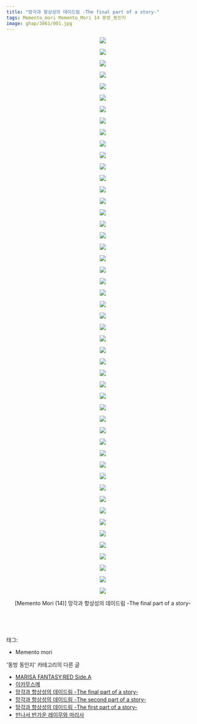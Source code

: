 ```yaml
---
title: "망각과 항상성의 데이드림 -The final part of a story-"
tags: Memento_mori Memento_Mori 14 동방_동인지
image: ghap/3861/001.jpg
---
```

<div class="article">
<p style="text-align: center; clear: none; float: none;"><img src="{{ site.nasurl }}/ghap/3861/001.jpg"/></p>
<p style="text-align: center; clear: none; float: none;"><img src="{{ site.nasurl }}/ghap/3861/002.jpg"/></p>
<p style="text-align: center; clear: none; float: none;"><img src="{{ site.nasurl }}/ghap/3861/003.jpg"/></p>
<p style="text-align: center; clear: none; float: none;"><img src="{{ site.nasurl }}/ghap/3861/004.jpg"/></p>
<p style="text-align: center; clear: none; float: none;"><img src="{{ site.nasurl }}/ghap/3861/005.jpg"/></p>
<p style="text-align: center; clear: none; float: none;"><img src="{{ site.nasurl }}/ghap/3861/006.jpg"/></p>
<p style="text-align: center; clear: none; float: none;"><img src="{{ site.nasurl }}/ghap/3861/007.jpg"/></p>
<p style="text-align: center; clear: none; float: none;"><img src="{{ site.nasurl }}/ghap/3861/008.jpg"/></p>
<p style="text-align: center; clear: none; float: none;"><img src="{{ site.nasurl }}/ghap/3861/009.jpg"/></p>
<p style="text-align: center; clear: none; float: none;"><img src="{{ site.nasurl }}/ghap/3861/010.jpg"/></p>
<p style="text-align: center; clear: none; float: none;"><img src="{{ site.nasurl }}/ghap/3861/011.jpg"/></p>
<p style="text-align: center; clear: none; float: none;"><img src="{{ site.nasurl }}/ghap/3861/012.jpg"/></p>
<p style="text-align: center; clear: none; float: none;"><img src="{{ site.nasurl }}/ghap/3861/013.jpg"/></p>
<p style="text-align: center; clear: none; float: none;"><img src="{{ site.nasurl }}/ghap/3861/014.jpg"/></p>
<p style="text-align: center; clear: none; float: none;"><img src="{{ site.nasurl }}/ghap/3861/015.jpg"/></p>
<p style="text-align: center; clear: none; float: none;"><img src="{{ site.nasurl }}/ghap/3861/016.jpg"/></p>
<p style="text-align: center; clear: none; float: none;"><img src="{{ site.nasurl }}/ghap/3861/017.jpg"/></p>
<p style="text-align: center; clear: none; float: none;"><img src="{{ site.nasurl }}/ghap/3861/018.jpg"/></p>
<p style="text-align: center; clear: none; float: none;"><img src="{{ site.nasurl }}/ghap/3861/019.jpg"/></p>
<p style="text-align: center; clear: none; float: none;"><img src="{{ site.nasurl }}/ghap/3861/020.jpg"/></p>
<p style="text-align: center; clear: none; float: none;"><img src="{{ site.nasurl }}/ghap/3861/021.jpg"/></p>
<p style="text-align: center; clear: none; float: none;"><img src="{{ site.nasurl }}/ghap/3861/022.jpg"/></p>
<p style="text-align: center; clear: none; float: none;"><img src="{{ site.nasurl }}/ghap/3861/023.jpg"/></p>
<p style="text-align: center; clear: none; float: none;"><img src="{{ site.nasurl }}/ghap/3861/024.jpg"/></p>
<p style="text-align: center; clear: none; float: none;"><img src="{{ site.nasurl }}/ghap/3861/025.jpg"/></p>
<p style="text-align: center; clear: none; float: none;"><img src="{{ site.nasurl }}/ghap/3861/026.jpg"/></p>
<p style="text-align: center; clear: none; float: none;"><img src="{{ site.nasurl }}/ghap/3861/027.jpg"/></p>
<p style="text-align: center; clear: none; float: none;"><img src="{{ site.nasurl }}/ghap/3861/028.jpg"/></p>
<p style="text-align: center; clear: none; float: none;"><img src="{{ site.nasurl }}/ghap/3861/029.jpg"/></p>
<p style="text-align: center; clear: none; float: none;"><img src="{{ site.nasurl }}/ghap/3861/030.jpg"/></p>
<p style="text-align: center; clear: none; float: none;"><img src="{{ site.nasurl }}/ghap/3861/031.jpg"/></p>
<p style="text-align: center; clear: none; float: none;"><img src="{{ site.nasurl }}/ghap/3861/032.jpg"/></p>
<p style="text-align: center; clear: none; float: none;"><img src="{{ site.nasurl }}/ghap/3861/033.jpg"/></p>
<p style="text-align: center; clear: none; float: none;"><img src="{{ site.nasurl }}/ghap/3861/034.jpg"/></p>
<p style="text-align: center; clear: none; float: none;"><img src="{{ site.nasurl }}/ghap/3861/035.jpg"/></p>
<p style="text-align: center; clear: none; float: none;"><img src="{{ site.nasurl }}/ghap/3861/036.jpg"/></p>
<p style="text-align: center; clear: none; float: none;"><img src="{{ site.nasurl }}/ghap/3861/037.jpg"/></p>
<p style="text-align: center; clear: none; float: none;"><img src="{{ site.nasurl }}/ghap/3861/038.jpg"/></p>
<p style="text-align: center; clear: none; float: none;"><img src="{{ site.nasurl }}/ghap/3861/039.jpg"/></p>
<p style="text-align: center; clear: none; float: none;"><img src="{{ site.nasurl }}/ghap/3861/040.jpg"/></p>
<p style="text-align: center; clear: none; float: none;"><img src="{{ site.nasurl }}/ghap/3861/041.jpg"/></p>
<p style="text-align: center; clear: none; float: none;"><img src="{{ site.nasurl }}/ghap/3861/042.jpg"/></p>
<p style="text-align: center; clear: none; float: none;"><img src="{{ site.nasurl }}/ghap/3861/043.jpg"/></p>
<p style="text-align: center; clear: none; float: none;"><img src="{{ site.nasurl }}/ghap/3861/044.jpg"/></p>
<p style="text-align: center; clear: none; float: none;"><img src="{{ site.nasurl }}/ghap/3861/045.jpg"/></p>
<p style="text-align: center; clear: none; float: none;"><img src="{{ site.nasurl }}/ghap/3861/046.jpg"/></p>
<p style="text-align: center; clear: none; float: none;"><img src="{{ site.nasurl }}/ghap/3861/047.jpg"/></p>
<p style="text-align: center; clear: none; float: none;"><img src="{{ site.nasurl }}/ghap/3861/048.jpg"/></p>
<p style="text-align: center; clear: none; float: none;"><img src="{{ site.nasurl }}/ghap/3861/049.jpg"/></p>
<p style="text-align: center; clear: none; float: none;">[Memento Mori (14)] 망각과 항상성의 데이드림 -The final part of a story-</p>
<p style="text-align: center; clear: none; float: none;"><br/></p>
<p><br/></p>
</div><div class="tagTrail">
<p>태그: </p>
<ul>
<li>Memento mori</li>
</ul>
</div><div class="another">
<p>'동방 동인지' 카테고리의 다른 글</p>
<ul>
<li><a href="/2017-10-17-ghap_3863">MARISA FANTASY:RED Side.A</a></li>
<li><a href="/2017-10-17-ghap_3862">이카무스메</a></li>
<li><a href="/2017-10-17-ghap_3861">망각과 항상성의 데이드림 -The final part of a story-</a></li>
<li><a href="/2017-10-17-ghap_3860">망각과 항상성의 데이드림 -The second part of a story-</a></li>
<li><a href="/2017-10-17-ghap_3859">망각과 항상성의 데이드림 -The first part of a story-</a></li>
<li><a href="/2017-10-17-ghap_3858">만나서 반가운 레이무와 마리사</a></li>
</ul>
</div><div class="cb_module cb_fluid">
<div class="cb_wrt cb_profile">
</div><!-- commentList close -->
</div>